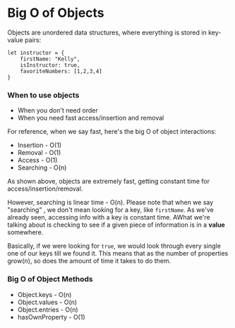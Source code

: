 # Big O of Objects

Objects are unordered data structures, where everything is stored in key-value pairs:

```
let instructor = {
    firstName: "Kelly",
    isInstructor: true,
    favoriteNumbers: [1,2,3,4]
}
```

###  When to use objects

- When you don't need order
- When you need fast access/insertion and removal

For reference, when we say fast, here's the big O of object interactions:

- Insertion - O(1)
- Removal - O(1)
- Access - O(1)
- Searching - O(n)

As shown above, objects are extremely fast, getting constant time for access/insertion/removal. 

However, searching is linear time - O(n). Please note that when we say "searching" , we don't mean looking for a key, like `firstName`. As we've already seen, accessing info with a key is constant time. AWhat we're talking about is checking to see if a given piece of information is in a **value** somewhere. 

Basically, if we were looking for `true`, we would look through every single one of our keys till we found it. This means that as the number of properties grow(_n_), so does the amount of time it takes to do them.

### Big O of Object Methods

- Object.keys - O(n)
- Object.values - O(n)
- Object.entries - O(n)
- hasOwnProperty - O(1)





